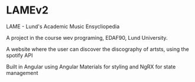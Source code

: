 # LAMEv2
LAME - Lund's Academic Music Ensycliopedia

A project in the course wev programing, EDAF90, Lund University.

A website where the user can discover the discography of artsts, using the spotify API

Built in Angular using Angular Materials for styling and NgRX for state management
